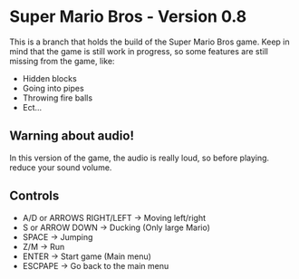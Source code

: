 # Super Mario Bros - Version 0.8

This is a branch that holds the build of the Super Mario Bros game.
Keep in mind that the game is still work in progress, so some features are still missing from the game, like:
- Hidden blocks
- Going into pipes
- Throwing fire balls
- Ect...


## Warning about audio!
In this version of the game, the audio is really loud, so before playing. reduce your sound volume.

## Controls
- A/D or ARROWS RIGHT/LEFT -> Moving left/right
- S or ARROW DOWN -> Ducking (Only large Mario)
- SPACE -> Jumping
- Z/M -> Run
- ENTER -> Start game (Main menu)
- ESCPAPE -> Go back to the main menu
